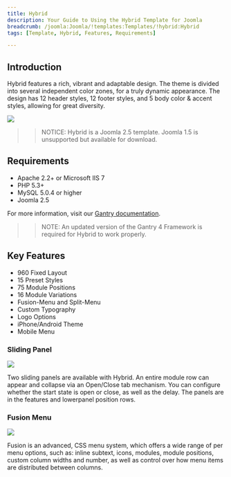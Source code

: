 ```yaml
---
title: Hybrid
description: Your Guide to Using the Hybrid Template for Joomla
breadcrumb: /joomla:Joomla/!templates:Templates/!hybrid:Hybrid
tags: [Template, Hybrid, Features, Requirements]

---
```


Introduction
-----

Hybrid features a rich, vibrant and adaptable design. The theme is divided into several independent color zones, for a truly dynamic appearance. The design has 12 header styles, 12 footer styles, and 5 body color & accent styles, allowing for great diversity.

![][theme]

>> NOTICE: Hybrid is a Joomla 2.5 template. Joomla 1.5 is unsupported but available for download.

Requirements
-----

* Apache 2.2+ or Microsoft IIS 7
* PHP 5.3+
* MySQL 5.0.4 or higher
* Joomla 2.5

For more information, visit our [Gantry documentation][gantry].

>> NOTE: An updated version of the Gantry 4 Framework is required for Hybrid to work properly.

Key Features
-----

* 960 Fixed Layout  
* 15 Preset Styles  
* 75 Module Positions  
* 16 Module Variations  
* Fusion-Menu and Split-Menu  
* Custom Typography  
* Logo Options  
* iPhone/Android Theme  
* Mobile Menu

### Sliding Panel

![][slidingpanel]

Two sliding panels are available with Hybrid. An entire module row can appear and collapse via an Open/Close tab mechanism. You can configure whether the start state is open or close, as well as the delay. The panels are in the features and lowerpanel position rows.

### Fusion Menu

![][fusionmenu]

Fusion is an advanced, CSS menu system, which offers a wide range of per menu options, such as: inline subtext, icons, modules, module positions, custom column widths and number, as well as control over how menu items are distributed between columns.

[gantry]: http://www.gantry-framework.org/
[theme]: assets/hybrid.jpeg
[slidingpanel]: assets/slidingpanel.jpg
[fusionmenu]: assets/fusionmenu.jpg
[fusion]: assets/fusion.jpg
